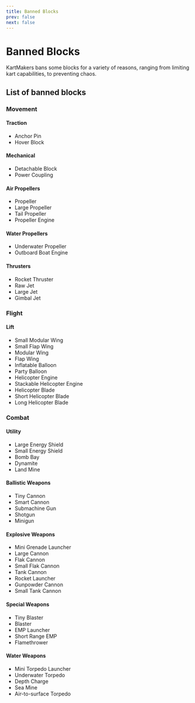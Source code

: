 ```yaml
---
title: Banned Blocks
prev: false
next: false
---
```

# Banned Blocks
KartMakers bans some blocks for a variety of reasons, ranging from limiting kart capabilities, to preventing chaos.


## List of banned blocks

### Movement

#### Traction
* Anchor Pin
* Hover Block

#### Mechanical
* Detachable Block
* Power Coupling

#### Air Propellers
* Propeller
* Large Propeller
* Tail Propeller
* Propeller Engine

#### Water Propellers
* Underwater Propeller
* Outboard Boat Engine

#### Thrusters
* Rocket Thruster
* Raw Jet
* Large Jet
* Gimbal Jet

### Flight

#### Lift
* Small Modular Wing
* Small Flap Wing
* Modular Wing
* Flap Wing
* Inflatable Balloon
* Party Balloon
* Helicopter Engine
* Stackable Helicopter Engine
* Helicopter Blade
* Short Helicopter Blade
* Long Helicopter Blade

### Combat

#### Utility
* Large Energy Shield
* Small Energy Shield
* Bomb Bay
* Dynamite
* Land Mine

#### Ballistic Weapons
* Tiny Cannon
* Smart Cannon
* Submachine Gun
* Shotgun
* Minigun

#### Explosive Weapons
* Mini Grenade Launcher
* Large Cannon
* Flak Cannon
* Small Flak Cannon
* Tank Cannon
* Rocket Launcher
* Gunpowder Cannon
* Small Tank Cannon

#### Special Weapons
* Tiny Blaster
* Blaster
* EMP Launcher
* Short Range EMP
* Flamethrower

#### Water Weapons
* Mini Torpedo Launcher
* Underwater Torpedo
* Depth Charge
* Sea Mine
* Air-to-surface Torpedo